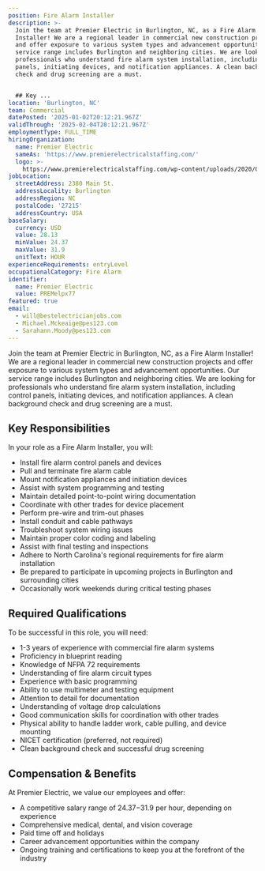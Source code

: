 ```yaml
---
position: Fire Alarm Installer
description: >-
  Join the team at Premier Electric in Burlington, NC, as a Fire Alarm
  Installer! We are a regional leader in commercial new construction projects
  and offer exposure to various system types and advancement opportunities. Our
  service range includes Burlington and neighboring cities. We are looking for
  professionals who understand fire alarm system installation, including control
  panels, initiating devices, and notification appliances. A clean background
  check and drug screening are a must.


  ## Key ...
location: 'Burlington, NC'
team: Commercial
datePosted: '2025-01-02T20:12:21.967Z'
validThrough: '2025-02-04T20:12:21.967Z'
employmentType: FULL_TIME
hiringOrganization:
  name: Premier Electric
  sameAs: 'https://www.premierelectricalstaffing.com/'
  logo: >-
    https://www.premierelectricalstaffing.com/wp-content/uploads/2020/05/Premier-Electrical-Staffing-logo.png
jobLocation:
  streetAddress: 2380 Main St.
  addressLocality: Burlington
  addressRegion: NC
  postalCode: '27215'
  addressCountry: USA
baseSalary:
  currency: USD
  value: 28.13
  minValue: 24.37
  maxValue: 31.9
  unitText: HOUR
experienceRequirements: entryLevel
occupationalCategory: Fire Alarm
identifier:
  name: Premier Electric
  value: PREMelpx77
featured: true
email:
  - will@bestelectricianjobs.com
  - Michael.Mckeaige@pes123.com
  - Sarahann.Moody@pes123.com
---
```




Join the team at Premier Electric in Burlington, NC, as a Fire Alarm Installer! We are a regional leader in commercial new construction projects and offer exposure to various system types and advancement opportunities. Our service range includes Burlington and neighboring cities. We are looking for professionals who understand fire alarm system installation, including control panels, initiating devices, and notification appliances. A clean background check and drug screening are a must.

## Key Responsibilities
In your role as a Fire Alarm Installer, you will:

- Install fire alarm control panels and devices
- Pull and terminate fire alarm cable
- Mount notification appliances and initiation devices
- Assist with system programming and testing
- Maintain detailed point-to-point wiring documentation
- Coordinate with other trades for device placement
- Perform pre-wire and trim-out phases
- Install conduit and cable pathways
- Troubleshoot system wiring issues
- Maintain proper color coding and labeling
- Assist with final testing and inspections
- Adhere to North Carolina's regional requirements for fire alarm installation
- Be prepared to participate in upcoming projects in Burlington and surrounding cities
- Occasionally work weekends during critical testing phases

## Required Qualifications
To be successful in this role, you will need:

- 1-3 years of experience with commercial fire alarm systems
- Proficiency in blueprint reading
- Knowledge of NFPA 72 requirements
- Understanding of fire alarm circuit types
- Experience with basic programming
- Ability to use multimeter and testing equipment
- Attention to detail for documentation
- Understanding of voltage drop calculations
- Good communication skills for coordination with other trades
- Physical ability to handle ladder work, cable pulling, and device mounting
- NICET certification (preferred, not required)
- Clean background check and successful drug screening

## Compensation & Benefits
At Premier Electric, we value our employees and offer:

- A competitive salary range of $24.37-$31.9 per hour, depending on experience
- Comprehensive medical, dental, and vision coverage
- Paid time off and holidays
- Career advancement opportunities within the company
- Ongoing training and certifications to keep you at the forefront of the industry
